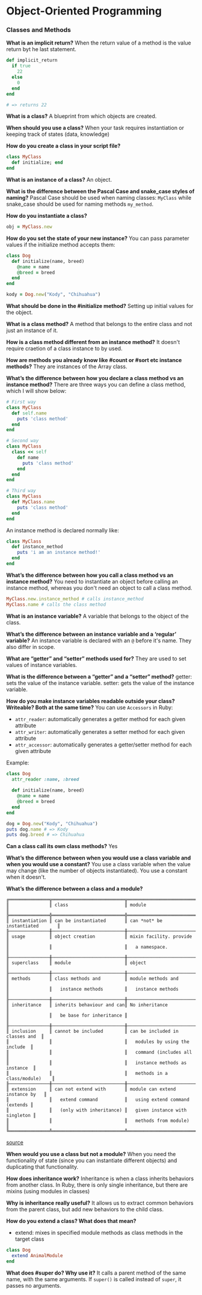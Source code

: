 # Object-Oriented Programming

### Classes and Methods
**What is an implicit return?**
When the return value of a method is the value return byt he last statement.
```ruby
def implicit_return
  if true
    22
  else
    0
  end
end

# => returns 22
```

**What is a class?**
A blueprint from which objects are created. 

**When should you use a class?**
When your task requires instantiation or keeping track of states (data, knowledge)

**How do you create a class in your script file?**
```ruby
class MyClass
  def initialize; end
end
```
**What is an instance of a class?**
An object.

**What is the difference between the Pascal Case and snake_case styles of naming?**
Pascal Case should be used when naming classes: `MyClass` while snake_case should be used for naming methods `my_method`.

**How do you instantiate a class?**
```ruby
obj = MyClass.new
```
**How do you set the state of your new instance?**
You can pass parameter values if the initialize method accepts them:
```ruby
class Dog
  def initialize(name, breed)
    @name = name
    @breed = breed
  end
end

kody = Dog.new("Kody", "Chihuahua")

```
**What should be done in the #initialize method?**
Setting up initial values for the object.

**What is a class method?**
A method that belongs to the entire class and not just an instance of it. 

**How is a class method different from an instance method?**
It doesn't require craetion of a class instance to by used. 

**How are methods you already know like #count or #sort etc instance methods?**
They are instances of the Array class. 

**What’s the difference between how you declare a class method vs an instance method?**
There are three ways you can define a class method, which I will show below:
```ruby
# First way
class MyClass
  def self.name
    puts 'class method'
  end
end

# Second way 
class MyClass
  class << self
    def name
      puts 'class method'
    end
  end
end

# Third way
class MyClass
  def MyClass.name
    puts 'class method'
  end
end

```
An instance method is declared normally like:
```ruby
class MyClass
  def instance_method
    puts 'i am an instance method!'
  end
end
```
**What’s the difference between how you call a class method vs an instance method?**
You need to instantiate an object before calling an instance method, whereas you don't need an object to call a class method.
```ruby
MyClass.new.instance_method # calls instance_method
MyClass.name # calls the class method
```
**What is an instance variable?**
A variable that belongs to the object of the class.

**What’s the difference between an instance variable and a ‘regular’ variable?**
An instance variable is declared with an `@` before it's name. They also differ in scope.

**What are “getter” and “setter” methods used for?**
They are used to set values of instance variables. 

**What is the difference between a “getter” and a “setter” method?**
getter: sets the value of the instance variable.
setter: gets the value of the instance variable.

**How do you make instance variables readable outside your class? Writeable? Both at the same time?**
You can use `Accessors` in Ruby:
- `attr_reader`: automatically generates a getter method for each given attribute
- `attr_writer`: automatically generates a setter method for each given attribute
- `attr_accessor`: automatically generates a getter/setter method for each given attribute

Example:
```ruby
class Dog
  attr_reader :name, :breed
  
  def initialize(name, breed)
    @name = name
    @breed = breed
  end
end

dog = Dog.new("Kody", "Chihuahua")
puts dog.name # => Kody
puts dog.breed # => Chihuahua
```

**Can a class call its own class methods?**
Yes

**What’s the difference between when you would use a class variable and when you would use a constant?**
You use a class variable when the value may change (like the number of objects instantiated). You use a constant when it doesn't. 

**What’s the difference between a class and a module?**
```
╔═══════════════╦═══════════════════════════╦═════════════════════════════════╗
║               ║ class                     ║ module                          ║
╠═══════════════╬═══════════════════════════╬═════════════════════════════════╣
║ instantiation ║ can be instantiated       ║ can *not* be instantiated       ║
╟───────────────╫───────────────────────────╫─────────────────────────────────╢
║ usage         ║ object creation           ║ mixin facility. provide         ║
║               ║                           ║   a namespace.                  ║
╟───────────────╫───────────────────────────╫─────────────────────────────────╢
║ superclass    ║ module                    ║ object                          ║
╟───────────────╫───────────────────────────╫─────────────────────────────────╢
║ methods       ║ class methods and         ║ module methods and              ║
║               ║   instance methods        ║   instance methods              ║
╟───────────────╫───────────────────────────╫─────────────────────────────────╢
║ inheritance   ║ inherits behaviour and can║ No inheritance                  ║
║               ║   be base for inheritance ║                                 ║
╟───────────────╫───────────────────────────╫─────────────────────────────────╢
║ inclusion     ║ cannot be included        ║ can be included in classes and  ║
║               ║                           ║   modules by using the include  ║
║               ║                           ║   command (includes all         ║
║               ║                           ║   instance methods as instance  ║
║               ║                           ║   methods in a class/module)    ║
╟───────────────╫───────────────────────────╫─────────────────────────────────╢
║ extension     ║ can not extend with       ║ module can extend instance by   ║
║               ║   extend command          ║   using extend command (extends ║
║               ║   (only with inheritance) ║   given instance with singleton ║
║               ║                           ║   methods from module)          ║
╚═══════════════╩═══════════════════════════╩═════════════════════════════════╝
```
[source](https://stackoverflow.com/questions/151505/difference-between-a-class-and-a-module)

**When would you use a class but not a module?**
When you need the functionality of state (since you can instantiate different objects) and duplicating that functionality. 

**How does inheritance work?**
Inheritance is when a class inherits behaviors from another class. In Ruby, there is only single inheritance, but there are mixins (using modules in classes)

**Why is inheritance really useful?**
It allows us to extract common behaviors from the parent class, but add new behaviors to the child class. 

**How do you extend a class? What does that mean?**
- extend: mixes in specified module methods as class methods in the target class
```ruby
class Dog
  extend AnimalModule
end
```
**What does #super do? Why use it?**
It calls a parent method of the same name, with the same arguments. If `super()` is called instead of `super`, it passes no arguments. 
